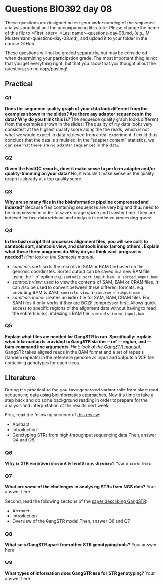 
# Questions BIO392 day 08
These questions are designed to test your understanding of the sequence analysis practical and the accompanying literature. Please change the name of this file to \<First letter\>-\<Last name\>-questions-day-08.md, (e.g., M-Mustermann-questions-day-08.md), and upload it to your folder in the course GitHub.

These questions will not be graded separately, but may be considered when determining your participation grade. The most important thing is not that you get everything right, but that you show that you thought about the questions; so no copy/pasting!

## Practical

### Q1
**Does the sequence quality graph of your data look different from the examples shown in the slides? Are there any adapter sequences in the data? Why do you think this is?**
The sequence quality graph looks different from the examples shown in the slides: The quality of my data looks very consistent at the highest quality score along the the reads, which is not what we would expect in data retrieved from a real experiment. I could thus conclude that the data is simulated. In the "adapter content" statistics, we can see that there are no adapter sequences in the data.

### Q2
**Given the FastQC reports, does it make sense to perform adapter and/or quality-trimming on your data?**
No, it wouldn't make sense as the quality graph is already at a top quality score.

### Q3
**Why are so many files in the bioinformatics pipeline compressed and indexed?**
Because files containing sequences are very big and thus need to be compressed in order to save storage space and transfer time. They are indexed for fast data retrieval and analysis to optimize processing speed.

### Q4
**In the bash script that processes alignment files, you will see calls to samtools sort, samtools view, and samtools index (among others). Explain what these three programs do. Why do you think each program is needed?**
*Hint: look at the [Samtools manual](http://www.htslib.org/doc/samtools.html)*.
+ *samtools sort:* sorts the records in SAM or BAM file based on the genomic coordinates. Sorted output can be saved in a new BAM file using the '-o' option
  e.g. ```samtools sort input.bam -o sorted_ouput.bam```
+ *samtools view:* used to view the contents of SAM, BAM or CRAM files. It can also be used to convert between these different formats.
  e.g. cnverting BAM to SAM: ```samtools view input.bam > output.sam```
+ *samtools index:* creates an index file for SAM, BAM, CRAM files. For SAM files it only works if they are BGZF compressed first. Allows quick access to specific regions of the alignment data without having to read the entire file.
  e.g. indexing a BAM file: ```samtools index input.bam```
### Q5
**Explain what files are needed for GangSTR to run. Specifically: explain what information is provided to GangSTR via the --ref, --region, and --bam command line arguments.**
*Hint: look at the [GangSTR manual](https://github.com/gymreklab/gangstr).*
GangSTR takes aligned reads in the BAM format and a set of repeats (tandem repeats) in the reference genome as input and outputs a VCF file containing genotypes for each locus.

## Literature
During the practical so far, you have generated variant calls from short read sequencing data using bioinformatics approaches. Now it's time to take a step back and do some background reading in order to prepare for the analysis and interpretation of the results next week. 

First, read the following sections of [this review](https://www.sciencedirect.com/science/article/pii/S0959437X16301538):
* Abstract
* Introduction``
* Genotyping STRs from high-throughput sequencing data
Then, answer Q4 and Q5.

### Q6
**Why is STR variation relevant to health and disease?**
Your answer here

### Q7
**What are some of the challenges in analysing STRs from NGS data?**
Your answer here

Second, read the following sections of the [paper describing GangSTR](https://academic.oup.com/nar/article/47/15/e90/5518310):
* Abstract
* Introduction
* Overview of the GangSTR model
Then, answer Q6 and Q7.

### Q8
**What sets GangSTR apart from other STR genotyping tools?**
Your answer here

### Q9
**What types of information does GangSTR use for STR genotyping?**
Your answer here
